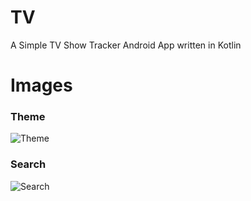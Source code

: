 # TV 
A Simple TV Show Tracker Android App written in Kotlin  
# Images  
### Theme  
![Theme](.images/theme.gif)
### Search 
![Search](.images/search.gif)